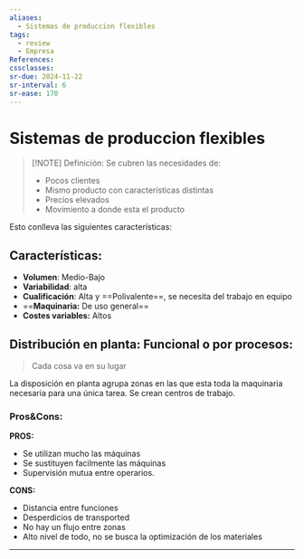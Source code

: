 ```yaml
---
aliases:
  - Sistemas de produccion flexibles
tags:
  - review
  - Empresa
References: 
cssclasses:
sr-due: 2024-11-22
sr-interval: 6
sr-ease: 170
---
```

# Sistemas de produccion flexibles

> [!NOTE] Definición: 
> Se cubren las necesidades de:
> + Pocos clientes
> + Mismo producto con características distintas
> + Precios elevados
> + Movimiento a donde esta el producto

Esto conlleva las siguientes características:
## Características:

+ **Volumen**: Medio-Bajo
+ **Variabilidad**: alta
+ **Cualificación**: Alta y ==Polivalente==, se necesita del trabajo en equipo
+ ==**Maquinaria:** De uso general== 
+ **Costes variables:** Altos 


## Distribución en planta: Funcional o por procesos:
> Cada cosa va en su lugar

La disposición en planta agrupa zonas en las que esta toda la maquinaria necesaria para una única tarea. Se crean centros de trabajo.

### Pros&Cons:

**PROS:**
+ Se utilizan mucho las máquinas
+ Se sustituyen facilmente las máquinas
+ Supervisión mutua entre operarios.

**CONS:**
+ Distancia entre funciones
+ Desperdicios de transported
+ No hay un flujo entre zonas 
+ Alto nivel de todo, no se busca la optimización de los materiales


***
